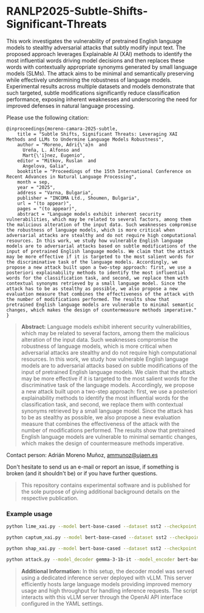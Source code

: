 # RANLP2025-Subtle-Shifts-Significant-Threats
This work investigates the vulnerability of pretrained English language models to stealthy adversarial attacks that subtly modify input text. The proposed approach leverages Explainable AI (XAI) methods to identify the most influential words driving model decisions and then replaces these words with contextually appropriate synonyms generated by small language models (SLMs). The attack aims to be minimal and semantically preserving while effectively undermining the robustness of language models. Experimental results across multiple datasets and models demonstrate that such targeted, subtle modifications significantly reduce classification performance, exposing inherent weaknesses and underscoring the need for improved defenses in natural language processing.

Please use the following citation:

```
@inproceedings{moreno-camara-2025-subtle,
    title = "Subtle Shifts, Significant Threats: Leveraging XAI Methods and LLMs to Undermine Language Models Robustness",
    author = "Moreno, Adri{\'a}n  and
      Ureña, L. Alfonso and
      Mart{\'i}nez, Eugenio",
    editor = "Mitkov, Ruslan  and
      Angelova, Galia",
    booktitle = "Proceedings of the 15th International Conference on Recent Advances in Natural Language Processing",
    month = sep,
    year = "2025",
    address = "Varna, Bulgaria",
    publisher = "INCOMA Ltd., Shoumen, Bulgaria",
    url = "(to appear)",
    pages = "(to appear)",
    abstract = "Language models exhibit inherent security vulnerabilities, which may be related to several factors, among them the malicious alteration of the input data. Such weaknesses compromise the robustness of language models, which is more critical when adversarial attacks are stealthy and do not require high computational resources. In this work, we study how vulnerable English language models are to adversarial attacks based on subtle modifications of the input of pretrained English language models. We claim that the attack may be more effective if it is targeted to the most salient words for the discriminative task of the language models. Accordingly, we propose a new attack built upon a two-step approach: first, we use a posteriori explainability methods to identify the most influential words for the classification task, and second, we replace them with contextual synonyms retrieved by a small language model. Since the attack has to be as stealthy as possible, we also propose a new evaluation measure that combines the effectiveness of the attack with the number of modifications performed. The results show that pretrained English language models are vulnerable to minimal semantic changes, which makes the design of countermeasure methods imperative."
}
```

> **Abstract:** Language models exhibit inherent security vulnerabilities, which may be related to several factors, among them the malicious alteration of the input data. Such weaknesses compromise the robustness of language models, which is more critical when adversarial attacks are stealthy and do not require high computational resources. In this work, we study how vulnerable English language models are to adversarial attacks based on subtle modifications of the input of pretrained English language models. We claim that the attack may be more effective if it is targeted to the most salient words for the discriminative task of the language models. Accordingly, we propose a new attack built upon a two-step approach: first, we use a posteriori explainability methods to identify the most influential words for the classification task, and second, we replace them with contextual synonyms retrieved by a small language model. Since the attack has to be as stealthy as possible, we also propose a new evaluation measure that combines the effectiveness of the attack with the number of modifications performed. The results show that pretrained English language models are vulnerable to minimal semantic changes, which makes the design of countermeasure methods imperative.

Contact person: Adrián Moreno Muñoz, ammunoz@ujaen.es

Don't hesitate to send us an e-mail or report an issue, if something is broken (and it shouldn't be) or if you have further questions.

> This repository contains experimental software and is published for the sole purpose of giving additional background details on the respective publication. 

### Example usage

``` bash
python lime_xai.py --model bert-base-cased --dataset sst2 --checkpoint best_bert-base_sst2 --config config.yaml

python captum_xai.py --model bert-base-cased --dataset sst2 --checkpoint best_bert-base_sst2 --config config.yaml

python shap_xai.py --model bert-base-cased --dataset sst2 --checkpoint best_bert-base_sst2 --config config.yaml

python attack.py --model_decoder gemma-3-1b-it --model_encoder bert-base-cased --dataset sst2 --attack_type shap --config config.yaml
```

> **Additional Information:** In this setup, the decoder model was served using a dedicated inference server deployed with vLLM. This server efficiently hosts large language models providing improved memory usage and high throughput for handling inference requests. The script interacts with this vLLM server through the OpenAI API interface configured in the YAML settings.
